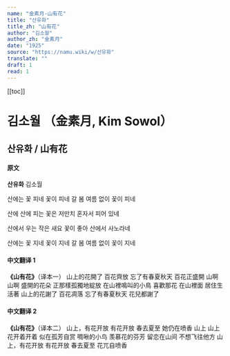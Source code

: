 ```yaml
---
name: "金素月-山有花"
title: "산유화"
title_zh: "山有花"
author: "김소월"
author_zh: "金素月"
date: "1925"
source: "https://namu.wiki/w/산유화"
translate: ""
draft: 1
read: 1
---
```


[[toc]]

# 김소월 （金素月, Kim Sowol）

## 산유화 / 山有花

<!-- tabs:start -->

#### **原文**

**산유화**
김소월

산에는 꽃 피네
꽃이 피네
갈 봄 여름 없이
꽃이 피네

산에
산에
피는 꽃은
저만치 혼자서 피어 있네

산에서 우는 작은 새요
꽃이 좋아
산에서
사노라네

산에는 꽃 지네
꽃이 지네
갈 봄 여름 없이
꽃이 지네

#### **中文翻译 1**

**《山有花》**（译本一）
山上的花開了
百花齊放
忘了有春夏秋天
百花正盛開
山啊
山啊
盛開的花朵
正那樣孤獨地綻放
在山裡鳴叫的小鳥
喜歡那花
在山裡面
居住生活著
山上的花謝了
百花凋落
忘了有春夏秋天
花兒都謝了

#### **中文翻译 2**

**《山有花》**（译本二）
山上，有花开放
有花开放
春去夏至
她仍在喷香
山上
山上
花开着开着
似在孤芳自赏
啁啾的小鸟
羡慕花的芬芳
留恋在山间
不想飞往他方
山上，有花开放
有花开放
春去夏至
花兀自喷香

<!-- tabs:end -->
